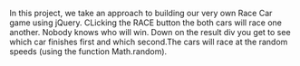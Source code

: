 In this project, we take an approach to building our very own Race Car game using jQuery. CLicking the RACE button the both cars will race one another. Nobody knows who will win. Down on the result div you get to see which car finishes first and which second.The cars will race at the random speeds (using the function Math.random).
